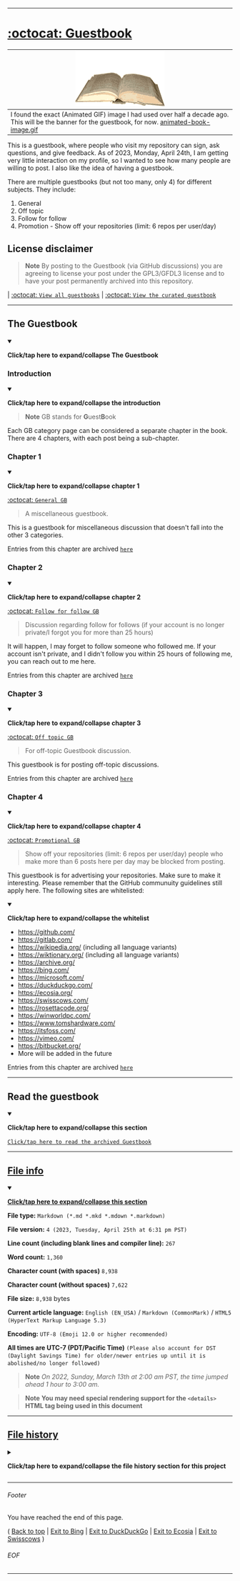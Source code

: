 

***

# [:octocat: Guestbook](https://github.com/seanpm2001/Guestbook/discussions/categories/general-gb/)

| ![animated-book-image.gif](/animated-book-image.gif) |
|---|
| I found the exact (Animated GIF) image I had used over half a decade ago. This will be the banner for the guestbook, for now. [animated-book-image.gif](/animated-book-image.gif) |

This is a guestbook, where people who visit my repository can sign, ask questions, and give feedback. As of 2023, Monday, April 24th, I am getting very little interaction on my profile, so I wanted to see how many people are willing to post. I also like the idea of having a guestbook.

There are multiple guestbooks (but not too many, only 4) for different subjects. They include:

1. General
2. Off topic
3. Follow for follow
4. Promotion - Show off your repositories (limit: 6 repos per user/day)

## License disclaimer

> **Note** By posting to the Guestbook (via GitHub discussions) you are agreeing to license your post under the GPL3/GFDL3 license and to have your post permanently archived into this repository.

| [:octocat: `View all guestbooks`](https://github.com/seanpm2001/Guestbook/discussions/) | [:octocat: `View the curated guestbook`](/Guestbook/)

***

## The Guestbook

<details open><summary><p><b>Click/tap here to expand/collapse The Guestbook</b></p></summary>

### Introduction

<details open><summary><p><b>Click/tap here to expand/collapse the introduction</b></p></summary>

> **Note** GB stands for **G**uest**B**ook

Each GB category page can be considered a separate chapter in the book. There are 4 chapters, with each post being a sub-chapter.

</details> <!-- End of introduction !-->

### Chapter 1

<details open><summary><p><b>Click/tap here to expand/collapse chapter 1</b></p></summary>

[:octocat: `General GB`](https://github.com/seanpm2001/Guestbook/discussions/categories/general-gb/)

> A miscellaneous guestbook.

This is a guestbook for miscellaneous discussion that doesn't fall into the other 3 categories.

Entries from this chapter are archived [`here`](/Guestbook/General/)

</details> <!-- End of chapter 1 !-->

### Chapter 2

<details open><summary><p><b>Click/tap here to expand/collapse chapter 2</b></p></summary>

[:octocat: `Follow for follow GB`](https://github.com/seanpm2001/Guestbook/discussions/categories/follow-for-follow-gb/)

> Discussion regarding follow for follows (if your account is no longer private/I forgot you for more than 25 hours)

It will happen, I may forget to follow someone who followed me. If your account isn't private, and I didn't follow you within 25 hours of following me, you can reach out to me here.

Entries from this chapter are archived [`here`](/Guestbook/F4F/)

</details> <!-- End of chapter 2 !-->

### Chapter 3

<details open><summary><p><b>Click/tap here to expand/collapse chapter 3</b></p></summary>

[:octocat: `Off topic GB`](https://github.com/seanpm2001/Guestbook/discussions/categories/off-topic-gb/)

> For off-topic Guestbook discussion.

This guestbook is for posting off-topic discussions.

Entries from this chapter are archived [`here`](/Guestbook/Off-Topic/)

</details> <!-- End of chapter 3 !-->

### Chapter 4

<details open><summary><p><b>Click/tap here to expand/collapse chapter 4</b></p></summary>

[:octocat: `Promotional GB`](https://github.com/seanpm2001/Guestbook/discussions/categories/promotional-gb/)

> Show off your repositories (limit: 6 repos per user/day) people who make more than 6 posts here per day may be blocked from posting.

This guestbook is for advertising your repositories. Make sure to make it interesting. Please remember that the GitHub communuity guidelines still apply here. The following sites are whitelisted:

<details open><summary><p><b>Click/tap here to expand/collapse the whitelist</b></p></summary>

- https://github.com/
- https://gitlab.com/
- https://wikipedia.org/ (including all language variants)
- https://wiktionary.org/ (including all language variants)
- https://archive.org/
- https://bing.com/
- https://microsoft.com/
- https://duckduckgo.com/
- https://ecosia.org/
- https://swisscows.com/
- https://rosettacode.org/
- https://winworldpc.com/
- https://www.tomshardware.com/
- https://itsfoss.com/
- https://vimeo.com/
- https://bitbucket.org/
- More will be added in the future

</details>

Entries from this chapter are archived [`here`](/Guestbook/Promotional/)

</details> <!-- End of Chapter 4 !-->

</details> <!-- End of Guestbook !-->

***

## Read the guestbook

<details open><summary><p><b>Click/tap here to expand/collapse this section</b></p></summary>

[`Click/tap here to read the archived Guestbook`](/Guestbook/)

</details>

***

## [File info](#File-info)

<details open><summary><p lang="en"><b><u>Click/tap here to expand/collapse this section</u></b></p></summary>

**File type:** `Markdown (*.md *.mkd *.mdown *.markdown)`

**File version:** `4 (2023, Tuesday, April 25th at 6:31 pm PST)`

**Line count (including blank lines and compiler line):** `267`

**Word count:** `1,360`

**Character count (with spaces)** `8,938`

**Character count (without spaces)** `7,622`

**File size:** `8,938` bytes

**Current article language:** `English (EN_USA)` / `Markdown (CommonMark)` / `HTML5 (HyperText Markup Language 5.3)`

**Encoding:** `UTF-8 (Emoji 12.0 or higher recommended)`

**All times are UTC-7 (PDT/Pacific Time)** `(Please also account for DST (Daylight Savings Time) for older/newer entries up until it is abolished/no longer followed)`

> **Note** _On 2022, Sunday, March 13th at 2:00 am PST, the time jumped ahead 1 hour to 3:00 am._

> **Note** **You may need special rendering support for the `<details>` HTML tag being used in this document**

</details>

***

## [File history](#File-history)

<details><summary><p lang="en"><b>Click/tap here to expand/collapse the file history section for this project</b></p></summary>

<details><summary><p lang="en"><b>Version 1 (2023, Monday, April 24th at 9:41 pm PST)</b></p></summary>

**This version was made by:** [`@seanpm2001`](https://github.com/seanpm2001/)

> **Note** _This is the very first version._

> Changes:

- [x] Started the file
- [x] Added the title section
- [x] Added an animated GIF as the banner image (it sometimes stops working)
- [x] Added the file version timestamp
- [ ] No other changes in version 1

</details> <!-- V01 !-->

<details><summary><p lang="en"><b>version 2 (2023, Monday, April 24th at 9:57 pm PST)</b></p></summary>

**This version was made by:** [`@seanpm2001`](https://github.com/seanpm2001/)

> **Note** _This version fixes a broken link, and adds more information._

> Changes:

- [x] Fixed a broken link
- [x] Added info about the 4 guestbook chapters
- [x] Updfated the file version timestamp
- [ ] No other changes in version 2

</details> <!-- V02 !-->

<details><summary><p lang="en"><b>Version 3 (2023, Tuesday, April 25th at 6:03 pm PST)</b></p></summary>

**This version was made by:** [`@seanpm2001`](https://github.com/seanpm2001/)

> **Note** _This version is part 1 of a remodel of this file._

> Changes:

- [x] Updated the title section to include a link to the main guestbook
- [x] Added the `The Guestbook` section
- - [x] Added the `Introduction` subsection
- - [x] Added the `Chapter 1` subsection
- - [x] Added the `Chapter 2` subsection
- - [x] Added the `Chapter 3` subsection
- - [x] Added the `Chapter 4` subsection
- [x] Added the `Read the guestbook` section
- [x] Updfated the file version timestamp
- [ ] No other changes in version 3

</details> <!-- V03 !-->

<details><summary><p lang="en"><b>Version 4 (2023, Tuesday, April 25th at 6:31 pm PST)</b></p></summary>

**This version was made by:** [`@seanpm2001`](https://github.com/seanpm2001/)

> **Note** _This version is part 2 of a remodel of this file._

> Changes:

- [x] Added a license disclaimer
- [x] Added a link to the curated guestbook
- [x] Collapsed the `Read the guestbook` section
- [x] Removed the file version timestamp
- [x] Added the `file info` section
- - [x] Added the version number
- - [x] Added the version date
- - [x] Added the line count
- - [x] Added the character count (with spaces)
- - [x] Added the character count (without spaces)
- - [x] Added the word count
- - [x] Added the current article language
- - [x] Added the encoding
- - [x] Added notices about time zones
- [x] Added the `file history` section
- - [x] Added an entry for version 1
- - [x] Added an entry for version 2
- - [x] Added an entry for version 3
- - [x] Added an entry for version 4
- [x] Added the footer
- [ ] No other changes in version 4

</details> <!-- V04 !-->

</details> <!-- End of file history !-->

***

###### Footer

You have reached the end of this page.

( [Back to top](#Guestbook) | [Exit to Bing](https://www.bing.com/) | [Exit to DuckDuckGo](https://duckduckgo.com/) | [Exit to Ecosia](https://www.ecosia.org/) | [Exit to Swisscows](https://swisscows.com/) )

###### EOF

***
